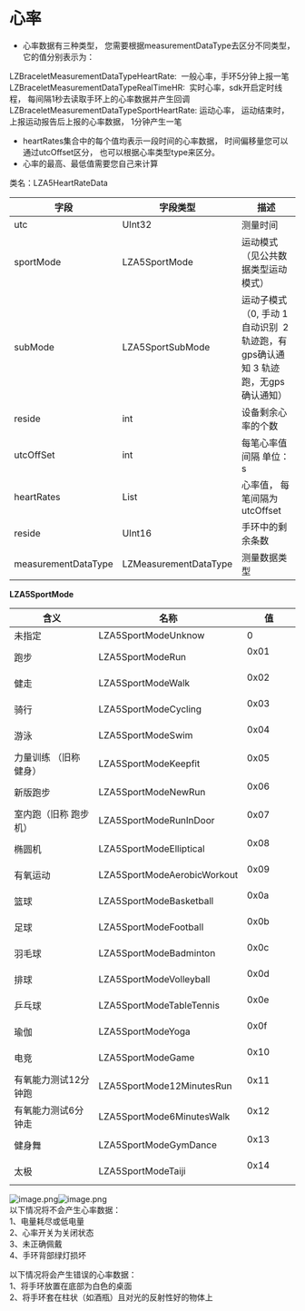 <a name="HbYuO"></a>
# 心率
- 心率数据有三种类型， 您需要根据measurementDataType去区分不同类型，它的值分别表示为：

LZBraceletMeasurementDataTypeHeartRate:  一般心率，手环5分钟上报一笔<br />LZBraceletMeasurementDataTypeRealTimeHR:  实时心率，sdk开启定时线程， 每间隔1秒去读取手环上的心率数据并产生回调<br />LZBraceletMeasurementDataTypeSportHeartRate: 运动心率， 运动结束时， 上报运动报告后上报的心率数据， 1分钟产生一笔

- heartRates集合中的每个值均表示一段时间的心率数据， 时间偏移量您可以通过utcOffset区分， 也可以根据心率类型type来区分。
- 心率的最高、最低值需要您自己来计算

类名：LZA5HeartRateData

| 字段 | 字段类型 | 描述 |
| --- | --- | --- |
| utc | UInt32 | 测量时间 |
| sportMode | LZA5SportMode | 运动模式（见公共数据类型运动模式） |
| subMode | LZA5SportSubMode | 运动子模式（0, 手动 1 自动识别  2 轨迹跑，有gps确认通知 3 轨迹跑，无gps确认通知） |
| reside | int | 设备剩余心率的个数 |
| utcOffSet | int | 每笔心率值间隔 单位：s |
| heartRates | List<Integer> | 心率值， 每笔间隔为 utcOffset |
| reside | UInt16 | 手环中的剩余条数 |
| measurementDataType | LZMeasurementDataType | 测量数据类型 |


**LZA5SportMode**

| 含义 | 名称 | 值 |
| --- | --- | --- |
| 未指定          | LZA5SportModeUnknow         | 0 |
| 跑步           | LZA5SportModeRun            | 0x01             |
| 健走           | LZA5SportModeWalk           | 0x02             |
| 骑行           | LZA5SportModeCycling        | 0x03             |
| 游泳           | LZA5SportModeSwim           | 0x04             |
| 力量训练 （旧称 健身） | LZA5SportModeKeepfit        | 0x05             |
| 新版跑步         | LZA5SportModeNewRun         | 0x06             |
| 室内跑（旧称 跑步机）  | LZA5SportModeRunInDoor      | 0x07             |
| 椭圆机          | LZA5SportModeElliptical     | 0x08             |
| 有氧运动         | LZA5SportModeAerobicWorkout | 0x09             |
| 篮球           | LZA5SportModeBasketball     | 0x0a             |
| 足球           | LZA5SportModeFootball       | 0x0b             |
| 羽毛球          | LZA5SportModeBadminton      | 0x0c             |
| 排球           | LZA5SportModeVolleyball     | 0x0d             |
| 乒乓球          | LZA5SportModeTableTennis    | 0x0e             |
| 瑜伽           | LZA5SportModeYoga           | 0x0f             |
| 电竞           | LZA5SportModeGame           | 0x10             |
| 有氧能力测试12分钟跑  | LZA5SportMode12MinutesRun  | 0x11             |
| 有氧能力测试6分钟走   | LZA5SportMode6MinutesWalk  | 0x12             |
| 健身舞          | LZA5SportModeGymDance       | 0x13             |
| 太极 | LZA5SportModeTaiji          | 0x14             |

![image.png](https://cdn.nlark.com/yuque/0/2021/png/265997/1616068596015-7e08e9cd-81a1-4fd3-930d-74a130713680.png#align=left&display=inline&height=801&margin=%5Bobject%20Object%5D&name=image.png&originHeight=2337&originWidth=1080&size=514965&status=done&style=none&width=370)![image.png](https://cdn.nlark.com/yuque/0/2021/png/265997/1616068610894-ff7c1e08-e457-4d51-a42a-0ca9830c9e97.png#align=left&display=inline&height=796&margin=%5Bobject%20Object%5D&name=image.png&originHeight=2337&originWidth=1080&size=618585&status=done&style=none&width=368)<br />以下情况将不会产生心率数据：<br />1、电量耗尽或低电量<br />2、心率开关为关闭状态<br />3、未正确佩戴<br />4、手环背部绿灯损坏

以下情况将会产生错误的心率数据：<br />1、将手环放置在底部为白色的桌面<br />2、将手环套在柱状（如酒瓶）且对光的反射性好的物体上




